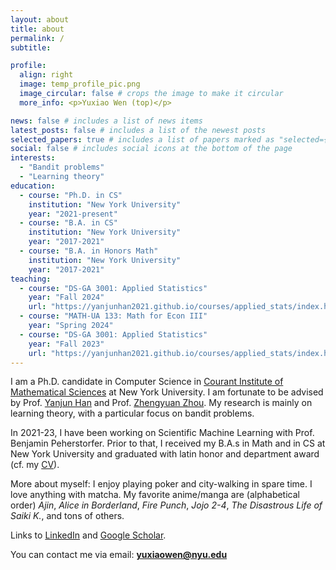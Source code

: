 ```yaml
---
layout: about
title: about
permalink: /
subtitle:

profile:
  align: right
  image: temp_profile_pic.png
  image_circular: false # crops the image to make it circular
  more_info: <p>Yuxiao Wen (top)</p>

news: false # includes a list of news items
latest_posts: false # includes a list of the newest posts
selected_papers: true # includes a list of papers marked as "selected={true}"
social: false # includes social icons at the bottom of the page
interests:
  - "Bandit problems"
  - "Learning theory"
education:
  - course: "Ph.D. in CS"
    institution: "New York University"
    year: "2021-present"
  - course: "B.A. in CS"
    institution: "New York University"
    year: "2017-2021"
  - course: "B.A. in Honors Math"
    institution: "New York University"
    year: "2017-2021"
teaching:
  - course: "DS-GA 3001: Applied Statistics"
    year: "Fall 2024"
    url: "https://yanjunhan2021.github.io/courses/applied_stats/index.html"
  - course: "MATH-UA 133: Math for Econ III"
    year: "Spring 2024"
  - course: "DS-GA 3001: Applied Statistics"
    year: "Fall 2023"
    url: "https://yanjunhan2021.github.io/courses/applied_stats/index.html"
---
```


I am a Ph.D. candidate in Computer Science in [Courant Institute of Mathematical Sciences](https://cims.nyu.edu/dynamic/) at New York University. I am fortunate to be advised by Prof. [Yanjun Han](https://yanjunhan2021.github.io/) and Prof. [Zhengyuan Zhou](https://pages.stern.nyu.edu/~zzhou/index.html). My research is mainly on learning theory, with a particular focus on bandit problems.

In 2021-23, I have been working on Scientific Machine Learning with Prof. Benjamin Peherstorfer. Prior to that, I received my B.A.s in Math and in CS at New York University and graduated with latin honor and department award (cf. my [CV](/assets/pdf/Curriculum_Vitae_Yuxiao_Wen.pdf)).

More about myself: I enjoy playing poker and city-walking in spare time. I love anything with matcha. My favorite anime/manga are (alphabetical order) *Ajin*, *Alice in Borderland*, *Fire Punch*, *Jojo 2-4*, *The Disastrous Life of Saiki K.*, and tons of others.

Links to [LinkedIn](https://www.linkedin.com/in/yuxiao-wen-4b3162161/) and [Google Scholar](https://scholar.google.com/citations?hl=en&user=uXJoQCAAAAAJ).

You can contact me via email: **yuxiaowen@nyu.edu**